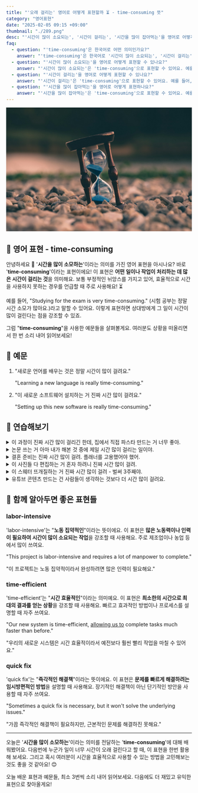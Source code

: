 ```yaml
---
title: "'오래 걸리는' 영어로 어떻게 표현할까 ️⏳ - time-consuming 뜻"
category: "영어표현"
date: "2025-02-05 09:15 +09:00"
thumbnail: "./289.png"
desc: "'시간이 많이 소요되는', '시간이 걸리는', '시간을 많이 잡아먹는'을 영어로 어떻게 표현하면 좋을까요? '이 프로젝트는 시간 소요가 많아'는 어떻게 말할 수 있을까요? '이 작업은 시간이 걸려'는 영어로 어떻게 표현할 수 있을까요? '이 게임은 시간을 많이 잡아먹어'를 영어로 표현하는 법을 배워봅시다. 다양한 예문을 통해서 연습하고 본인의 표현으로 만들어 보세요."
faq:
  - question: "'time-consuming'은 한국어로 어떤 의미인가요?"
    answer: "'time-consuming'은 한국어로 '시간이 많이 소요되는', '시간이 걸리는', '시간을 많이 잡아먹는' 등의 의미로 해석될 수 있어요."
  - question: "'시간이 많이 소요되는'을 영어로 어떻게 표현할 수 있나요?"
    answer: "'시간이 많이 소요되는'은 'time-consuming'으로 표현할 수 있어요. 예를 들어, '이 프로젝트는 시간 소요가 많아'는 'This project is time-consuming'으로 말할 수 있어요."
  - question: "'시간이 걸리는'을 영어로 어떻게 표현할 수 있나요?"
    answer: "'시간이 걸리는'은 'time-consuming'으로 표현할 수 있어요. 예를 들어, '이 작업은 시간이 걸려'는 'This task is time-consuming'으로 말할 수 있어요."
  - question: "'시간을 많이 잡아먹는'을 영어로 어떻게 표현하나요?"
    answer: "'시간을 많이 잡아먹는'은 'time-consuming'으로 표현할 수 있어요. 예를 들어, '이 게임은 시간을 많이 잡아먹어'는 'This game is very time-consuming'으로 표현할 수 있어요."
---
```


![해변의 모래시계](./289-1.jpg)

## 🌟 영어 표현 - time-consuming

안녕하세요 👋 '**시간을 많이 소모하는**'이라는 의미를 가진 영어 표현을 아시나요? 바로 '**time-consuming**'이라는 표현이에요! 이 표현은 **어떤 일이나 작업이 처리하는 데 많은 시간이 걸리는 것**을 의미해요. 보통 부정적인 뉘앙스를 가지고 있어, 효율적으로 시간을 사용하지 못하는 경우를 언급할 때 주로 사용해요! ⏳

예를 들어, "Studying for the exam is very time-consuming." (시험 공부는 정말 시간 소모가 많아요.)라고 말할 수 있어요. 이렇게 표현하면 상대방에게 그 일이 시간이 많이 걸린다는 점을 강조할 수 있죠.

<script async src="https://pagead2.googlesyndication.com/pagead/js/adsbygoogle.js?client=ca-pub-1465612013356152"
     crossorigin="anonymous"></script>
<!-- engple-horizontal-ad -->

<ins class="adsbygoogle"
     style="display:block"
     data-ad-client="ca-pub-1465612013356152"
     data-ad-slot="2106896038"
     data-ad-format="auto"
     data-full-width-responsive="true"></ins>

<script>
     (adsbygoogle = window.adsbygoogle || []).push({});
</script>

그럼 "**time-consuming**"을 사용한 예문들을 살펴볼게요. 여러분도 상황을 떠올리면서 한 번 소리 내어 읽어보세요!

## 📖 예문

1. "새로운 언어를 배우는 것은 정말 시간이 많이 걸려요."

   "Learning a new language is really time-consuming."

2. "이 새로운 소프트웨어 설치하는 거 진짜 시간 많이 걸려요."

   "Setting up this new software is really time-consuming."

## 💬 연습해보기

<details>
<summary>이 과정이 진짜 시간 많이 걸리긴 한데, 집에서 직접 파스타 만드는 거 너무 좋아.</summary>
<span>It's such a time-consuming process, but I love making homemade pasta <a href="/blog/처음부터-영어표현">from scratch</a>.</span>
</details>

<details>
<summary>논문 쓰는 거 아마 내가 해본 것 중에 제일 시간 많이 걸리는 일이야.</summary>
<span>Man, writing a thesis is probably the most time-consuming thing I've ever done.</span>
</details>

<details>
<summary>결혼 준비는 진짜 시간 많이 걸려. 플래너를 고용했어야 했어.</summary>
<span>Wedding planning is crazy time-consuming. I <a href="/blog/in-english/257.should've/">should've</a> hired a planner.</span>
</details>

<details>
<summary>이 사진들 다 편집하는 거 혼자 하려니 진짜 시간 많이 걸려.</summary>
<span>It's pretty time-consuming to edit all these photos by myself.</span>
</details>

<details>
<summary>이 스웨터 뜨개질하는 거 진짜 시간 많이 걸려 - 벌써 3주째야.</summary>
<span>Knitting this sweater is really time-consuming - it's taken me three weeks <a href="/blog/in-english/283.so-far/">so far</a>.</span>
</details>

<details>
<summary>유튜브 콘텐츠 만드는 건 사람들이 생각하는 것보다 더 시간 많이 걸려요.</summary>
<span>Creating content for YouTube is more time-consuming than people think.</span>
</details>

## 🤝 함께 알아두면 좋은 표현들

### labor-intensive

'labor-intensive'는 "**노동 집약적인**"이라는 뜻이에요. 이 표현은 **많은 노동력이나 인력이 필요하여 시간이 많이 소요되는 작업**을 강조할 때 사용해요. 주로 제조업이나 농업 등에서 많이 쓰여요.

"This project is labor-intensive and requires a lot of manpower to complete."

"이 프로젝트는 노동 집약적이라서 완성하려면 많은 인력이 필요해요."

### time-efficient

'time-efficient'는 "**시간 효율적인**"이라는 의미예요. 이 표현은 **최소한의 시간으로 최대의 결과를 얻는 상황**을 강조할 때 사용해요. 빠르고 효과적인 방법이나 프로세스를 설명할 때 자주 쓰여요.

"Our new system is time-efficient, [allowing us to](/blog/in-english/027.allow-to-do/) complete tasks much faster than before."

"우리의 새로운 시스템은 시간 효율적이라서 예전보다 훨씬 빨리 작업을 마칠 수 있어요."

### quick fix

'quick fix'는 "**즉각적인 해결책**"이라는 뜻이에요. 이 표현은 **문제를 빠르게 해결하려는 임시방편적인 방법**을 설명할 때 사용해요. 장기적인 해결책이 아닌 단기적인 방안을 사용할 때 자주 쓰여요.

"Sometimes a quick fix is necessary, but it won't solve the underlying issues."

"가끔 즉각적인 해결책이 필요하지만, 근본적인 문제를 해결하진 못해요."

---

오늘은 '**시간을 많이 소모하는**'이라는 의미를 전달하는 '**time-consuming**'에 대해 배워봤어요. 다음번에 누군가 일이 너무 시간이 오래 걸린다고 할 때, 이 표현을 한번 활용해 보세요. 그리고 혹시 여러분이 시간을 효율적으로 사용할 수 있는 방법을 고민해보는 것도 좋을 것 같아요! 😊

오늘 배운 표현과 예문들, 최소 3번씩 소리 내어 읽어보세요. 다음에도 더 재밌고 유익한 표현으로 찾아올게요!
